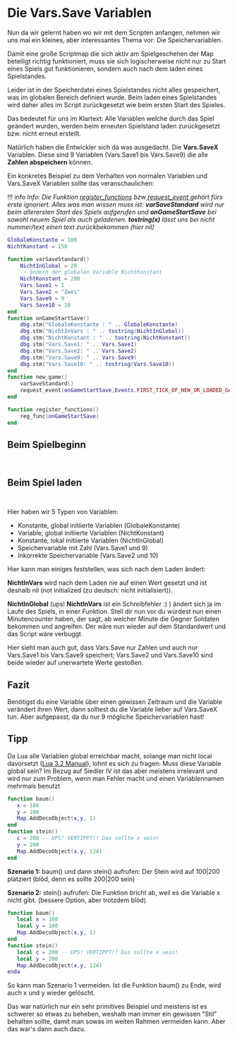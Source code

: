 # Die Vars.Save Variablen

Nun da wir gelernt haben wo wir mit dem Scripten anfangen, nehmen wir uns mal ein kleines, aber interessantes Thema vor: Die Speichervariablen.



Damit eine große Scriptmap die sich aktiv am Spielgeschehen der Map beteiligt richtig funktioniert, muss sie sich logischerweise nicht nur zu Start eines Spiels gut funktionieren, sondern auch nach dem laden eines Spielstandes. 



Leider ist in der Speicherdatei eines Spielstandes nicht alles gespeichert, was im globalen Bereich definiert wurde. Beim laden eines Spielstandes wird daher alles im Script zurückgesetzt wie beim ersten Start des Spieles.

Das bedeutet für uns im Klartext: Alle Variablen welche durch das Spiel geändert wurden, werden beim erneuten Spielstand laden zurückgesetzt bzw. nicht erneut erstellt. 

Natürlich haben die Entwickler sich da was ausgedacht. Die **Vars.SaveX** Variablen. Diese sind 9 Variablen (Vars.Save1 bis Vars.Save9) die alle **Zahlen abspeichern** können.

Ein konkretes Beispiel zu dem Verhalten von normalen Variablen und Vars.SaveX Variablen sollte das veranschaulichen:

!!! info
    _Info: Die Funktion_ [_register_functions_](../../library-functions/global-functions/register_functions.md) _bzw_[ _request_event_ ](../../library-functions/global-functions/request_event.md)_gehört fürs erste ignoriert. Alles was man wissen muss ist: **varSaveStandard** wird nur beim allerersten Start des Spiels aufgerufen und **onGameStartSave** bei sowohl neuem Spiel als auch geladenen. **tostring(x)** lässt uns bei nicht nummer/text einen text zurückbekommen (hier nil)_


```lua
GlobaleKonstante = 100
NichtKonstant = 150

function varSaveStandard()
    NichtInGlobal = 20
    -- ändern der globalen Variable NichtKonstant
    NichtKonstant = 200
    Vars.Save1 = 1
    Vars.Save2 = "Zwei"
    Vars.Save9 = 9
    Vars.Save10 = 10
end
function onGameStartSave()
    dbg.stm("GlobaleKonstante : " .. GlobaleKonstante)
    dbg.stm("NichtInVars : " .. tostring(NichtInGlobal))
    dbg.stm("NichtKonstant : " .. tostring(NichtKonstant))
    dbg.stm("Vars.Save1: " .. Vars.Save1)
    dbg.stm("Vars.Save2: " .. Vars.Save2)
    dbg.stm("Vars.Save9: " .. Vars.Save9)
    dbg.stm("Vars.Save10: " .. tostring(Vars.Save10))
end
function new_game()
    varSaveStandard()
    request_event(onGameStartSave,Events.FIRST_TICK_OF_NEW_OR_LOADED_GAME)
end

function register_functions()
    reg_func(onGameStartSave)
end
```

## Beim Spielbeginn

<figure><img src="../https://web.archive.org/web/20200829133422im_/https://i.imgur.com/tBCXU1P.png" alt=""><figcaption></figcaption></figure>

<figure><img src="../https://web.archive.org/web/20200829133422im_/https://i.imgur.com/oR3Q6b6.png" alt=""><figcaption></figcaption></figure>

## **Beim Spiel laden**

<figure><img src="../https://web.archive.org/web/20200829133422im_/https://i.imgur.com/BM6AcAP.png" alt=""><figcaption></figcaption></figure>

<figure><img src="../https://web.archive.org/web/20200829133422im_/https://i.imgur.com/1YhQzpV.png" alt=""><figcaption></figcaption></figure>

Hier haben wir 5 Typen von Variablen:

* Konstante, global initiierte Variablen (GlobaleKonstante)
* Variable, global initiierte Variablen (NichtKonstant)
* Konstante, lokal initiierte Variablen (NichtInGlobal)
* Speichervariable mit Zahl (Vars.Save1 und 9)
* Inkorrekte Speichervariable (Vars.Save2 und 10)

Hier kann man einiges feststellen, was sich nach dem Laden ändert:

**NichtInVars** wird nach dem Laden nie auf einen Wert gesetzt und ist deshalb nil (not initialized (zu deutsch: nicht initialisiert)).

**NichtInGlobal** (ups! **NichtInVars** ist ein Schreibfehler :) ) ändert sich ja im Laufe des Spiels, in einer Funktion. Stell dir nun vor du würdest nun einen Minutencounter haben, der sagt, ab welcher Minute die Gegner Soldaten bekommen und angreifen. Der wäre nun wieder auf dem Standardwert und das Script wäre verbuggt.

Hier sieht man auch gut, dass Vars.Save nur Zahlen und auch nur Vars.Save1 bis Vars.Save9 speichert; Vars.Save2 und Vars.Save10 sind beide wieder auf unerwartete Werte gestoßen.

## **Fazit**

Benötigst du eine Variable über einen gewissen Zeitraum und die Variable verändert ihren Wert, dann solltest du die Variable lieber auf Vars.SaveX tun. Aber aufgepasst, da du nur 9 mögliche Speichervariablen hast!

## **Tipp**

Da Lua alle Variablen global erreichbar macht, solange man nicht local davorsetzt ([Lua 3.2 Manual](https://www.lua.org/manual/3.2/manual.html#localvar)), lohnt es sich zu fragen: Muss diese Variable global sein? Im Bezug auf Siedler IV ist das aber meistens irrelevant und wird nur zum Problem, wenn man Fehler macht und einen Variablennamen mehrmals benutzt

```lua
function baum()
   x = 100
   y = 100
   Map.AddDecoObject(x,y, 1)
end
function stein()
   c = 200 -- UPS! VERTIPPT!! Das sollte x sein!
   y = 200
   Map.AddDecoObject(x,y, 124)
end
```

**Szenario 1:** baum() und dann stein() aufrufen: Der Stein wird auf 100|200 platziert (blöd, denn es sollte 200|200 sein)

**Szenario 2:** stein() aufrufen: Die Funktion bricht ab, weil es die Variable x nicht gibt. (bessere Option, aber trotzdem blöd)

```lua
function baum()
   local x = 100
   local y = 100
   Map.AddDecoObject(x,y, 1)
end
function stein()
   local c = 200 -- UPS! VERTIPPT!! Das sollte x sein!
   local y = 200
   Map.AddDecoObject(x,y, 124)
enda
```

So kann man Szenario 1 vermeiden. Ist die Funktion baum() zu Ende, wird auch x und y wieder gelöscht.

Das war natürlich nur ein sehr primitives Beispiel und meistens ist es schwerer so etwas zu beheben, weshalb man immer ein gewissen "Stil" behalten sollte, damit man sowas im weiten Rahmen vermeiden kann. Aber das war's dann auch dazu.
